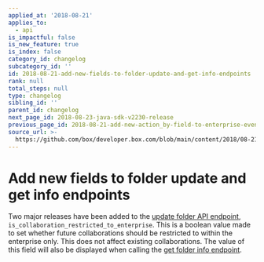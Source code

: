 ```yaml
---
applied_at: '2018-08-21'
applies_to:
  - api
is_impactful: false
is_new_feature: true
is_index: false
category_id: changelog
subcategory_id: ''
id: 2018-08-21-add-new-fields-to-folder-update-and-get-info-endpoints
rank: null
total_steps: null
type: changelog
sibling_id: ''
parent_id: changelog
next_page_id: 2018-08-23-java-sdk-v2230-release
previous_page_id: 2018-08-21-add-new-action_by-field-to-enterprise-events
source_url: >-
  https://github.com/box/developer.box.com/blob/main/content/2018/08-21-add-new-fields-to-folder-update-and-get-info-endpoints.md
---
```

# Add new fields to folder update and get info endpoints

Two major releases have been added to the [update folder API endpoint](endpoint://put-folders-id),
`is_collaboration_restricted_to_enterprise`. This is a boolean value made to
set whether future collaborations should be restricted to within the enterprise
only. This does not affect existing collaborations. The value of this field
will also be displayed when calling the [get folder info endpoint](endpoint://get-folders-id).